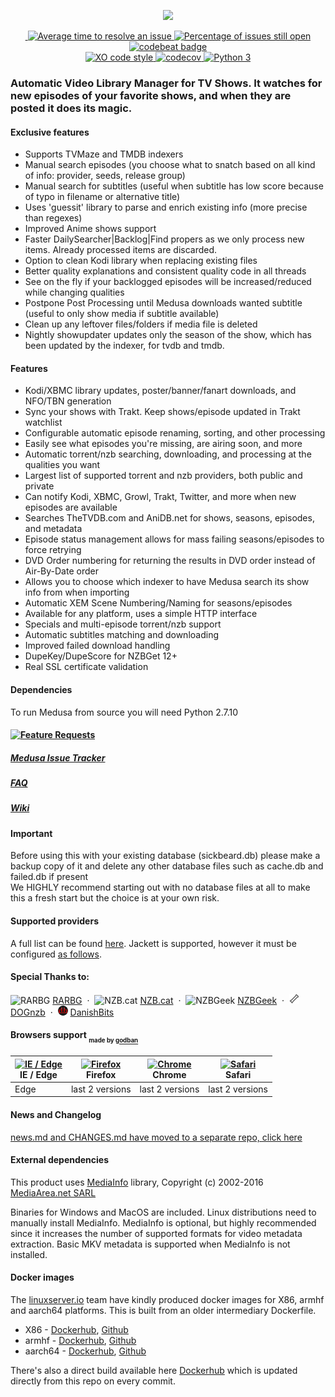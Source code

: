 <p align="center">
  <img src="https://cdn.rawgit.com/pymedusa/medusa.github.io/4360d494/images/logo/new-logo.png"/>
</p>
<p align="center" title="Build Status">
  <a href="https://travis-ci.org/pymedusa/Medusa">
    <img src="https://travis-ci.org/pymedusa/Medusa.svg?branch=develop" alt=""/>
  </a>
  <a href="http://isitmaintained.com/project/pymedusa/Medusa" title="Average time to resolve an issue">
    <img src="http://isitmaintained.com/badge/resolution/pymedusa/Medusa.svg" alt="Average time to resolve an issue"/>
  </a>
  <a href="http://isitmaintained.com/project/pymedusa/Medusa" title="Percentage of issues still open">
    <img src="http://isitmaintained.com/badge/open/pymedusa/Medusa.svg" alt="Percentage of issues still open"/>
  </a>
  <a href="https://codebeat.co/projects/github-com-pymedusa-medusa-develop" title="">
    <img src="https://codebeat.co/badges/4b801428-c8b3-47aa-83aa-1d82677c52c0" alt="codebeat badge"/>
  </a>
  <br>
  <a href="https://github.com/sindresorhus/xo" title="">
    <img src="https://img.shields.io/badge/code_style-XO-5ed9c7.svg" alt="XO code style"/>
  </a>
  <a href="https://codecov.io/gh/pymedusa/Medusa" title="">
    <img src="https://codecov.io/gh/pymedusa/Medusa/branch/develop/graph/badge.svg" alt="codecov"/>
  </a>
  <a href="https://pyup.io/repos/github/pymedusa/Medusa/" title="">
    <img src="https://pyup.io/repos/github/pymedusa/Medusa/python-3-shield.svg" alt="Python 3"/>
  </a>
</p>


### Automatic Video Library Manager for TV Shows. It watches for new episodes of your favorite shows, and when they are posted it does its magic.

#### Exclusive features
 - Supports TVMaze and TMDB indexers
 - Manual search episodes (you choose what to snatch based on all kind of info: provider, seeds, release group)
 - Manual search for subtitles (useful when subtitle has low score because of typo in filename or alternative title)
 - Uses 'guessit' library to parse and enrich existing info (more precise than regexes)
 - Improved Anime shows support
 - Faster DailySearcher|Backlog|Find propers as we only process new items. Already processed items are discarded.
 - Option to clean Kodi library when replacing existing files
 - Better quality explanations and consistent quality code in all threads
 - See on the fly if your backlogged episodes will be increased/reduced while changing qualities
 - Postpone Post Processing until Medusa downloads wanted subtitle (useful to only show media if subtitle available)
 - Clean up any leftover files/folders if media file is deleted
 - Nightly showupdater updates only the season of the show, which has been updated by the indexer, for tvdb and tmdb.

 #### Features
 - Kodi/XBMC library updates, poster/banner/fanart downloads, and NFO/TBN generation
 - Sync your shows with Trakt. Keep shows/episode updated in Trakt watchlist
 - Configurable automatic episode renaming, sorting, and other processing
 - Easily see what episodes you're missing, are airing soon, and more
 - Automatic torrent/nzb searching, downloading, and processing at the qualities you want
 - Largest list of supported torrent and nzb providers, both public and private
 - Can notify Kodi, XBMC, Growl, Trakt, Twitter, and more when new episodes are available
 - Searches TheTVDB.com and AniDB.net for shows, seasons, episodes, and metadata
 - Episode status management allows for mass failing seasons/episodes to force retrying
 - DVD Order numbering for returning the results in DVD order instead of Air-By-Date order
 - Allows you to choose which indexer to have Medusa search its show info from when importing
 - Automatic XEM Scene Numbering/Naming for seasons/episodes
 - Available for any platform, uses a simple HTTP interface
 - Specials and multi-episode torrent/nzb support
 - Automatic subtitles matching and downloading
 - Improved failed download handling
 - DupeKey/DupeScore for NZBGet 12+
 - Real SSL certificate validation

#### Dependencies
 To run Medusa from source you will need Python 2.7.10

#### [![Feature Requests](https://cloud.githubusercontent.com/assets/390379/10127973/045b3a96-6560-11e5-9b20-31a2032956b2.png)](https://github.com/pymedusa/Medusa/issues?q=is%3Aopen+is%3Aissue+label%3A%22Feature+Request%22)

##### [Medusa Issue Tracker](https://github.com/pymedusa/Medusa/issues)

##### [FAQ](https://github.com/pymedusa/Medusa/wiki/Frequently-Asked-Questions)

##### [Wiki](https://github.com/pymedusa/Medusa/wiki)

#### Important
Before using this with your existing database (sickbeard.db) please make a backup copy of it and delete any other database files such as cache.db and failed.db if present<br>
We HIGHLY recommend starting out with no database files at all to make this a fresh start but the choice is at your own risk.

#### Supported providers

A full list can be found [here](https://github.com/pymedusa/Medusa/wiki/Medusa-Search-Providers). Jackett is supported, however it must be configured [as follows](https://github.com/pymedusa/Medusa/wiki/Using-Jackett-with-Medusa).

#### Special Thanks to:
![RARBG](https://rarbg.com/favicon.ico) [RARBG](https://rarbg.to)
&nbsp;&middot;&nbsp;
![NZB.cat](https://nzb.cat/favicon.ico) [NZB.cat](https://nzb.cat/)
&nbsp;&middot;&nbsp;
![NZBGeek](https://nzbgeek.info/favicon.ico) [NZBGeek](https://nzbgeek.info)
&nbsp;&middot;&nbsp;
![DOGnzb](https://raw.githubusercontent.com/pymedusa/Medusa/master/themes-default/slim/static/images/providers/dognzb.png) [DOGnzb](https://dognzb.cr)
&nbsp;&middot;&nbsp;
![DanishBits](https://raw.githubusercontent.com/pymedusa/Medusa/master/themes-default/slim/static/images/providers/danishbits.png) [DanishBits](https://danishbits.org)

#### Browsers support <sub><sub>made by <a href="https://godban.github.io">godban</a></sub></sub>

| [<img src="https://raw.githubusercontent.com/godban/browsers-support-badges/master/src/images/edge.png" alt="IE / Edge" width="16px" height="16px" />](http://godban.github.io/browsers-support-badges/)</br>IE / Edge | [<img src="https://raw.githubusercontent.com/godban/browsers-support-badges/master/src/images/firefox.png" alt="Firefox" width="16px" height="16px" />](http://godban.github.io/browsers-support-badges/)</br>Firefox | [<img src="https://raw.githubusercontent.com/godban/browsers-support-badges/master/src/images/chrome.png" alt="Chrome" width="16px" height="16px" />](http://godban.github.io/browsers-support-badges/)</br>Chrome | [<img src="https://raw.githubusercontent.com/godban/browsers-support-badges/master/src/images/safari.png" alt="Safari" width="16px" height="16px" />](http://godban.github.io/browsers-support-badges/)</br>Safari |
| --------- | --------- | --------- | --------- |
| Edge| last 2 versions| last 2 versions| last 2 versions

#### News and Changelog
[news.md and CHANGES.md have moved to a separate repo, click here](https://github.com/pymedusa/medusa.github.io/tree/master/news)

#### External dependencies
This product uses [MediaInfo](http://mediaarea.net/MediaInfo) library, Copyright (c) 2002-2016 [MediaArea.net SARL](mailto:Info@MediaArea.net)

Binaries for Windows and MacOS are included. Linux distributions need to manually install MediaInfo.
MediaInfo is optional, but highly recommended since it increases the number of supported formats for video metadata extraction. Basic MKV metadata is supported when MediaInfo is not installed.

#### Docker images

The [linuxserver.io](https://www.linuxserver.io) team have kindly produced docker images for X86, armhf and aarch64 platforms. This is built from an older intermediary Dockerfile.

* X86 - [Dockerhub](https://hub.docker.com/r/linuxserver/medusa/), [Github](https://github.com/linuxserver/docker-medusa)
* armhf - [Dockerhub](https://hub.docker.com/r/lsioarmhf/medusa/), [Github](https://github.com/linuxserver/docker-medusa-armhf)
* aarch64 - [Dockerhub](https://hub.docker.com/r/lsioarmhf/medusa-aarch64/), [Github](https://github.com/linuxserver/docker-medusa-arm64)

There's also a direct build available here [Dockerhub](https://hub.docker.com/r/pymedusa/medusa/) which is updated directly from this repo on every commit.
